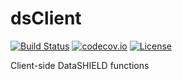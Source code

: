 dsClient
=======

[![Build Status](https://travis-ci.org/StuartWheater/dsClient.svg?branch=release)](https://travis-ci.org/StuartWheater/dsClient)
[![codecov.io](https://codecov.io/github/StuartWheater/dsClient/coverage.svg?branch=release)](https://codecov.io/github/StuartWheater/dsClient?branch=repo-merge.base.release)
[![License](https://img.shields.io/badge/license-GPLv3-blue.svg)](https://www.gnu.org/licenses/gpl-3.0.html)

Client-side DataSHIELD functions
